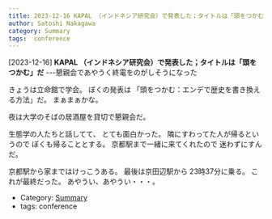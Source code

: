 ```yaml
---
title: 2023-12-16 KAPAL （インドネシア研究会）で発表した；タイトルは「頭をつかむ」だ ---懇親会であやうく終電をのがしそうになった
author: Satoshi Nakagawa
category: Summary
tags:  conference
---
```


[2023-12-16] **KAPAL （インドネシア研究会）で発表した；タイトルは「頭をつかむ」だ**  ---懇親会であやうく終電をのがしそうになった

 きょうは立命館で学会。
ぼくの発表は
「頭をつかむ：エンデで歴史を書き換える方法」だ。
まぁまぁかな。

 夜は大学のそばの居酒屋を貸切で懇親会だ。

 生態学の人たちと話してて、
とても面白かった。
隣にすわってた人が帰るというので
ぼくも帰ることとする。
京都駅まで一緒に来てくれたので
迷わずにすんだ。

 京都駅から家まではけっこうある。
最後は京田辺駅から 23時37分に乗る。
これが最終だった。
あやうい、あやうい・・・。

- Category: [Summary](https://merapano.github.io/categories.html#Summary)
- tags:  conference
